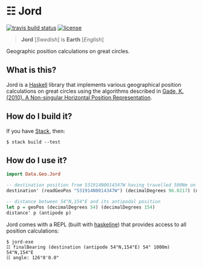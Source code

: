 # ☷ Jord

[![travis build status](https://img.shields.io/travis/ofmooseandmen/jord/master.svg?label=travis+build)](https://travis-ci.org/ofmooseandmen/jord)
[![license](https://img.shields.io/badge/license-BSD3-lightgray.svg)](https://opensource.org/licenses/BSD-3-Clause)

> __Jord__ [_Swedish_] is __Earth__ [_English_]

Geographic position calculations on great circles.

## What is this?

Jord is a [Haskell](https://www.haskell.org) library that implements various geographical position calculations on great circles using the algorithms described in [Gade, K. (2010). A Non-singular Horizontal Position Representation](http://www.navlab.net/Publications/A_Nonsingular_Horizontal_Position_Representation.pdf).

## How do I build it?

If you have [Stack](https://docs.haskellstack.org/en/stable/README/),
then:

    $ stack build --test

## How do I use it?

```haskell
import Data.Geo.Jord

-- destination position from 531914N0014347W having travelled 500Nm on a heading of 96.0217°
destination' (readGeoPos "531914N0014347W") (decimalDegrees 96.0217) (nauticalMiles 500)

-- distance between 54°N,154°E and its antipodal position
let p = geoPos (decimalDegrees 54) (decimalDegrees 154)
distance' p (antipode p)
```

Jord comes with a REPL (built with [haskeline](https://github.com/judah/haskeline)) that provides access to all position calculations:

    $ jord-exe
    ☷ finalBearing (destination (antipode 54°N,154°E) 54° 1000m) 54°N,154°E
    ☷ angle: 126°0'0.0"
